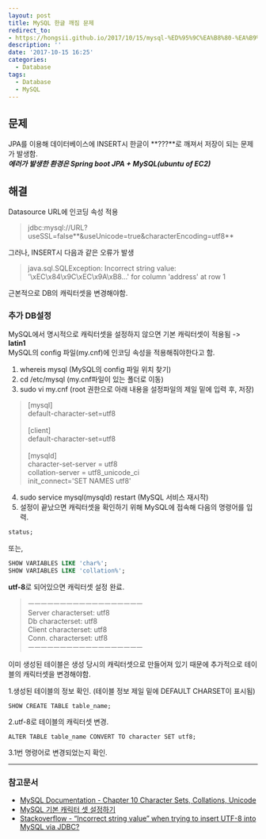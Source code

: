 ```yaml
---
layout: post
title: MySQL 한글 깨짐 문제
redirect_to:
- https://hongsii.github.io/2017/10/15/mysql-%ED%95%9C%EA%B8%80-%EA%B9%A8%EC%A7%90-%EB%AC%B8%EC%A0%9C/
description: ''
date: '2017-10-15 16:25'
categories:
  - Database
tags:
  - Database
  - MySQL
---
```

## 문제
JPA를 이용해 데이터베이스에 INSERT시 한글이 **???**로 깨져서 저장이 되는 문제가 발생함. <br/>
___에러가 발생한 환경은 Spring boot JPA + MySQL(ubuntu of EC2)___


## 해결
Datasource URL에 인코딩 속성 적용
> jdbc:mysql://URL?useSSL=false**&useUnicode=true&characterEncoding=utf8**

그러나, INSERT시 다음과 같은 오류가 발생
>  java.sql.SQLException: Incorrect string value: '\xEC\x84\x9C\xEC\x9A\xB8...' for column 'address' at row 1

근본적으로 DB의 캐릭터셋을 변경해야함.

### 추가 DB설정
MySQL에서 명시적으로 캐릭터셋을 설정하지 않으면 기본 캐릭터셋이 적용됨 -> **latin1** <br/>
MySQL의 config 파일(my.cnf)에 인코딩 속성을 적용해줘야한다고 함. <br/>

1. whereis mysql (MySQL의 config 파일 위치 찾기) <br/>
2. cd /etc/mysql (my.cnf파일이 있는 폴더로 이동) <br/>
3. sudo vi my.cnf (root 권한으로 아래 내용을 설정파일의 제일 밑에 입력 후, 저장)


> [mysql] <br/>
> default-character-set=utf8 <br/><br/>
> [client] <br/>
> default-character-set=utf8 <br/><br/>
> [mysqld] <br/>
> character-set-server = utf8<br/>
> collation-server = utf8_unicode_ci<br/>
> init_connect='SET NAMES utf8'<br/>


4. sudo service mysql(mysqld) restart (MySQL 서비스 재시작) <br/>
5. 설정이 끝났으면 캐릭터셋을 확인하기 위해 MySQL에 접속해 다음의 명령어를 입력.

``` SQL
status;
```

또는,
``` SQL
SHOW VARIABLES LIKE 'char%';
SHOW VARIABLES LIKE 'collation%';
```
**utf-8**로 되어있으면 캐릭터셋 설정 완료.

> ㅡㅡㅡㅡㅡㅡㅡㅡㅡㅡㅡㅡㅡㅡㅡㅡㅡㅡ <br/>
> Server characterset: utf8 <br/>
> Db     characterset: utf8 <br/>
> Client characterset: utf8 <br/>
> Conn.  characterset: utf8 <br/>
> ㅡㅡㅡㅡㅡㅡㅡㅡㅡㅡㅡㅡㅡㅡㅡㅡㅡㅡ <br/>

이미 생성된 테이블은 생성 당시의 캐릭터셋으로 만들어져 있기 때문에 추가적으로 테이블의 캐릭터셋을 변경해야함. <br/>

1.생성된 테이블의 정보 확인. (테이블 정보 제일 밑에 DEFAULT CHARSET이 표시됨)

``` mysql
SHOW CREATE TABLE table_name;
```

2.utf-8로 테이블의 캐릭터셋 변경.

``` mysql
ALTER TABLE table_name CONVERT TO character SET utf8;
```

3.1번 명령어로 변경되었는지 확인.

--------------------------------

### 참고문서
* [MySQL Documentation - Chapter 10 Character Sets, Collations, Unicode](https://dev.mysql.com/doc/refman/5.7/en/charset.html)
* [MySQL 기본 캐릭터 셋 설정하기](https://www.lesstif.com/pages/viewpage.action?pageId=20775198)
* [Stackoverflow - “Incorrect string value” when trying to insert UTF-8 into MySQL via JDBC?](https://stackoverflow.com/questions/10957238/incorrect-string-value-when-trying-to-insert-utf-8-into-mysql-via-jdbc)
